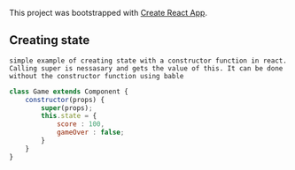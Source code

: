 This project was bootstrapped with [Create React App](https://github.com/facebook/create-react-app).

## Creating state
    simple example of creating state with a constructor function in react. Calling super is nessasary and gets the value of this. It can be done without the constructor function using bable

```javascript 
class Game extends Component {
    constructor(props) {
        super(props);
        this.state = {
            score : 100,
            gameOver : false;
        }
    }
}

```